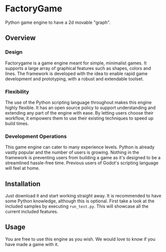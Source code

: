 # FactoryGame

Python game engine to have a 2d movable "graph".

## Overview

### Design

Factorygame is a game engine meant for simple, minimalist games. It supports
a large array of graphical features such as shapes, colors and lines. The
framework is developed with the idea to enable rapid game development and
prototyping, with a robust and extendable toolset.

### Flexibility

The use of the Python scripting language throughout makes this engine highly
flexible. It has an open source policy to support understanding and extending
any part of the engine with ease. By letting users choose their workflow, it
empowers them to use their existing techniques to speed up build times.

### Development Operations

This game engine can cater to many experience levels. Python is already
vastly popular and the number of users is growing. Nothing in the framework
is preventing users from building a game as it's designed to be a streamlined
hassle-free time. Previous users of Godot's scripting language will feel at
home.

## Installation

Just download it and start working straight away. It is recommended to have
some Python knowledge, although this is optional. First take a look at the
included samples by executing `run_test.py`. This will showcase all the current
included features.

## Usage

You are free to use this engine as you wish. We would love to know if you have
made a game with it.
